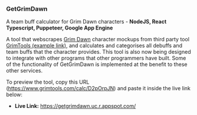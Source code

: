 ### GetGrimDawn

A team buff calculator for Grim Dawn characters - **NodeJS, React Typescript, Puppeteer, Google App Engine**

A tool that webscrapes [Grim Dawn](https://www.grimdawn.com/) character mockups from third party tool [GrimTools (example link)](https://www.grimtools.com/calc/D2pOrpJN), and calculates and categorises all debuffs and team buffs that the character provides. This tool is also now being designed to integrate with other programs that other programmers have built. Some of the functionality of GetGrimDawn is implemented at the benefit to these other services.

To preview the tool, copy this URL (https://www.grimtools.com/calc/D2pOrpJN) and paste it inside the live link below:

- **Live Link:** https://getgrimdawn.uc.r.appspot.com/
